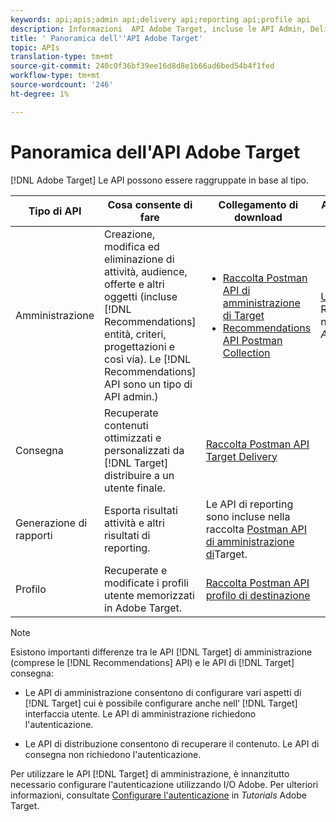 ```yaml
---
keywords: api;apis;admin api;delivery api;reporting api;profile api
description: Informazioni  API Adobe Target, incluse le API Admin, Delivery, Reporting and Profile.
title: ' Panoramica dell''API Adobe Target'
topic: APIs
translation-type: tm+mt
source-git-commit: 240c0f36bf39ee16d8d8e1b66ad6bed54b4f1fed
workflow-type: tm+mt
source-wordcount: '246'
ht-degree: 1%

---
```



#  Panoramica dell&#39;API Adobe Target

[!DNL Adobe Target] Le API possono essere raggruppate in base al tipo.

| Tipo di API | Cosa consente di fare | Collegamento di download | Altri collegamenti utili |
| --- | --- | --- |--- |
| Amministrazione | Creazione, modifica ed eliminazione di attività, audience, offerte e altri oggetti (incluse [!DNL Recommendations] entità, criteri, progettazioni e così via). Le [!DNL Recommendations] API sono un tipo di API admin.) | <UL><li>[Raccolta Postman API di amministrazione di Target](https://developers.adobetarget.com/api/#admin-postman-collection)</li><li>[Recommendations API Postman Collection](https://developers.adobetarget.com/api/recommendations/#section/Postman)</li></ul> | [Utilizzare le API](https://docs.adobe.com/content/help/en/target-learn/recommendations-api-tutorial/recs-api-overview.html) Recommendations nei Tutorials *Adobe Target* |
| Consegna | Recuperate contenuti ottimizzati e personalizzati da [!DNL Target] distribuire a un utente finale. | [Raccolta Postman API Target Delivery](https://developers.adobetarget.com/api/delivery-api/#section/Getting-Started/Postman-Collection) |  |
| Generazione di rapporti | Esporta risultati attività e altri risultati di reporting. | Le API di reporting sono incluse nella raccolta [Postman API di amministrazione di](https://developers.adobetarget.com/api/#admin-postman-collection)Target. |  |
| Profilo | Recuperate e modificate i profili utente memorizzati in  Adobe Target. | [Raccolta Postman API profilo di destinazione](https://developers.adobetarget.com/api/#profiles) |  |

>[!NOTE]
>
>Esistono importanti differenze tra le API [!DNL Target] di amministrazione (comprese le [!DNL Recommendations] API) e le API di [!DNL Target] consegna:
>
>* Le API di amministrazione consentono di configurare vari aspetti di [!DNL Target] cui è possibile configurare anche nell’ [!DNL Target] interfaccia utente. Le API di amministrazione richiedono l&#39;autenticazione.
   >
   >
* Le API di distribuzione consentono di recuperare il contenuto. Le API di consegna non richiedono l&#39;autenticazione.
>
>
Per utilizzare le API [!DNL Target] di amministrazione, è innanzitutto necessario configurare l&#39;autenticazione utilizzando  I/O Adobe. Per ulteriori informazioni, consultate [Configurare l&#39;autenticazione](https://docs.adobe.com/content/help/en/target-learn/tutorials/apis/configure-io-target-integration.html) in *Tutorials* Adobe Target.
